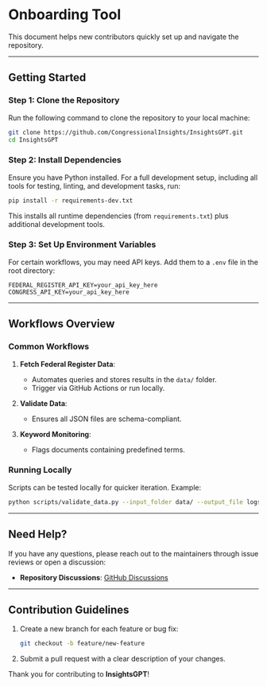 
# Onboarding Tool

This document helps new contributors quickly set up and navigate the repository.

---

## Getting Started

### Step 1: Clone the Repository
Run the following command to clone the repository to your local machine:
```bash
git clone https://github.com/CongressionalInsights/InsightsGPT.git
cd InsightsGPT
```

### Step 2: Install Dependencies
Ensure you have Python installed. For a full development setup, including all tools for testing, linting, and development tasks, run:
```bash
pip install -r requirements-dev.txt
```
This installs all runtime dependencies (from `requirements.txt`) plus additional development tools.

### Step 3: Set Up Environment Variables
For certain workflows, you may need API keys. Add them to a `.env` file in the root directory:
```plaintext
FEDERAL_REGISTER_API_KEY=your_api_key_here
CONGRESS_API_KEY=your_api_key_here
```

---

## Workflows Overview

### Common Workflows
1. **Fetch Federal Register Data**:
   - Automates queries and stores results in the `data/` folder.
   - Trigger via GitHub Actions or run locally.

2. **Validate Data**:
   - Ensures all JSON files are schema-compliant.

3. **Keyword Monitoring**:
   - Flags documents containing predefined terms.

### Running Locally
Scripts can be tested locally for quicker iteration. Example:
```bash
python scripts/validate_data.py --input_folder data/ --output_file logs/validation_results.json
```

---

## Need Help?

If you have any questions, please reach out to the maintainers through issue reviews or open a discussion:
- **Repository Discussions**: [GitHub Discussions](https://github.com/CongressionalInsights/InsightsGPT/discussions)

---

## Contribution Guidelines
1. Create a new branch for each feature or bug fix:
   ```bash
   git checkout -b feature/new-feature
   ```
2. Submit a pull request with a clear description of your changes.

Thank you for contributing to **InsightsGPT**!
